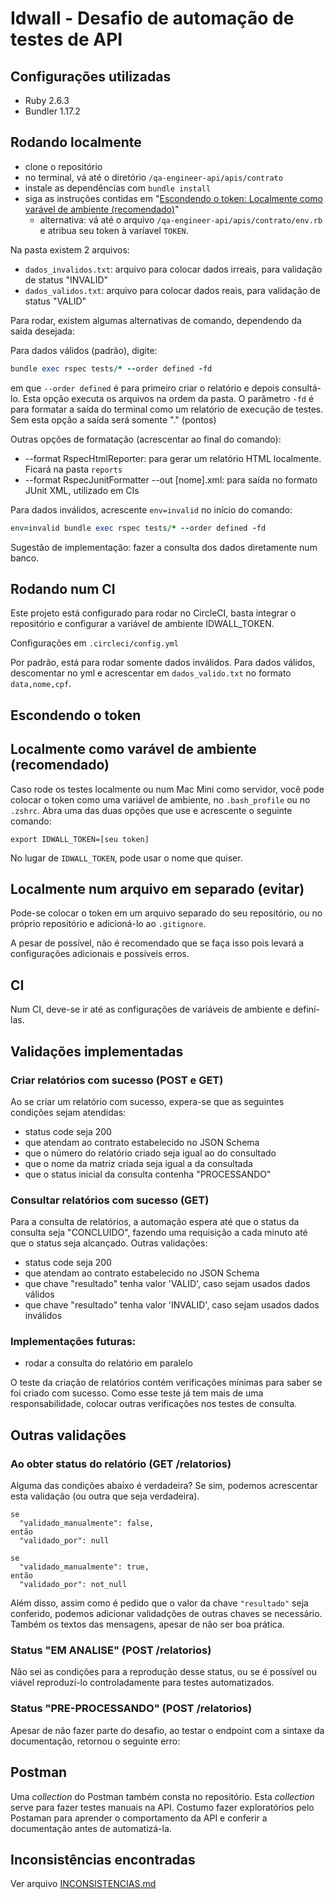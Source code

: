 # Idwall - Desafio de automação de testes de API

## Configurações utilizadas
- Ruby 2.6.3
- Bundler 1.17.2

## Rodando localmente
- clone o repositório
- no terminal, vá até o diretório `/qa-engineer-api/apis/contrato`
- instale as dependências com `bundle install`
- siga as instruções contidas em "[Escondendo o token: Localmente como varável de ambiente (recomendado)](#ambienteLocal)"
  - alternativa: vá até o arquivo `/qa-engineer-api/apis/contrato/env.rb` e atribua seu token à varíavel `TOKEN`.

Na pasta existem 2 arquivos:
- `dados_invalidos.txt`: arquivo para colocar dados irreais, para validação de status "INVALID"
- `dados_validos.txt`: arquivo para colocar dados reais, para validação de status "VALID"

Para rodar, existem algumas alternativas de comando, dependendo da saída desejada:

Para dados válidos (padrão), digite:
```ruby
bundle exec rspec tests/* --order defined -fd
```
em que `--order defined` é para primeiro criar o relatório e depois consultá-lo. Esta opção executa os arquivos na ordem da pasta. O parâmetro `-fd` é para formatar a saída do terminal como um relatório de execução de testes. Sem esta opção a saída será somente "." (pontos)

Outras opções de formatação (acrescentar ao final do comando):
- --format RspecHtmlReporter: para gerar um relatório HTML localmente. Ficará na pasta `reports`
- --format RspecJunitFormatter --out [nome].xml: para saída no formato JUnit XML, utilizado em CIs

Para dados inválidos, acrescente `env=invalid` no início do comando:
```ruby
env=invalid bundle exec rspec tests/* --order defined -fd
```

Sugestão de implementação: fazer a consulta dos dados diretamente num banco.

## Rodando num CI
Este projeto está configurado para rodar no CircleCI, basta integrar o repositório e configurar a variável de ambiente IDWALL_TOKEN.

Configurações em `.circleci/config.yml`

Por padrão, está para rodar somente dados inválidos. Para dados válidos, descomentar no yml e acrescentar em `dados_valido.txt` no formato `data,nome,cpf`.


## Escondendo o token
<a name="ambienteLocal"></a>

## Localmente como varável de ambiente (recomendado)
Caso rode os testes localmente ou num Mac Mini como servidor, você pode colocar o token como uma variável de ambiente, no `.bash_profile` ou no `.zshrc`. Abra uma das duas opções que use e acrescente o seguinte comando:
```
export IDWALL_TOKEN=[seu token]
```
No lugar de `IDWALL_TOKEN`, pode usar o nome que quiser.


## Localmente num arquivo em separado (evitar)
Pode-se colocar o token em um arquivo separado do seu repositório, ou no próprio repositório e adicioná-lo ao `.gitignore`.

A pesar de possível, não é recomendado que se faça isso pois levará a configurações adicionais e possíveis erros.

## CI
Num CI, deve-se ir até as configurações de variáveis de ambiente e definí-las.

## Validações implementadas

### Criar relatórios com sucesso (POST e GET)
Ao se criar um relatório com sucesso, expera-se que as seguintes condições sejam atendidas:
- status code seja 200
- que atendam ao contrato estabelecido no JSON Schema
- que o número do relatório criado seja igual ao do consultado
- que o nome da matriz criada seja igual a da consultada
- que o status inicial da consulta contenha "PROCESSANDO"

### Consultar relatórios com sucesso (GET)
Para a consulta de relatórios, a automação espera até que o status da consulta seja "CONCLUIDO", fazendo uma requisição a cada minuto até que o status seja alcançado. Outras validações:
- status code seja 200
- que atendam ao contrato estabelecido no JSON Schema
- que chave "resultado" tenha valor 'VALID', caso sejam usados dados válidos
- que chave "resultado" tenha valor 'INVALID', caso sejam usados dados inválidos


### Implementações futuras:
- rodar a consulta do relatório em paralelo

O teste da criação de relatórios contém verificações mínimas para saber se foi criado com sucesso. Como esse teste já tem mais de uma responsabilidade, colocar outras verificações nos testes de consulta.


## Outras validações

### Ao obter status do relatório (GET /relatorios)
Alguma das condições abaixo é verdadeira? Se sim, podemos acrescentar esta validação (ou outra que seja verdadeira).
```
se
  "validado_manualmente": false,
então
  "validado_por": null
```
```
se
  "validado_manualmente": true,
então
  "validado_por": not_null
```

Além disso, assim como é pedido que o valor da chave `"resultado"` seja conferido, podemos adicionar validadções de outras chaves se necessário. Também os textos das mensagens, apesar de não ser boa prática.

### Status "EM ANALISE" (POST /relatorios)
Não sei as condições para a reprodução desse status, ou se é possível ou viável reproduzí-lo controladamente para testes automatizados.

### Status "PRE-PROCESSANDO" (POST /relatorios)
Apesar de não fazer parte do desafio, ao testar o endpoint com a sintaxe da documentação, retornou o seguinte erro:

## Postman

Uma _collection_ do Postman também consta no repositório. Esta _collection_ serve para fazer testes manuais na API. Costumo fazer exploratórios pelo Postaman para aprender o comportamento da API e conferir a documentação antes de automatizá-la.

## Inconsistências encontradas

Ver arquivo [INCONSISTENCIAS.md](https://github.com/rodmatola/desafios-qa/blob/master/qa-engineer-api/apis/contrato/INCONSISTENCIAS.md)
